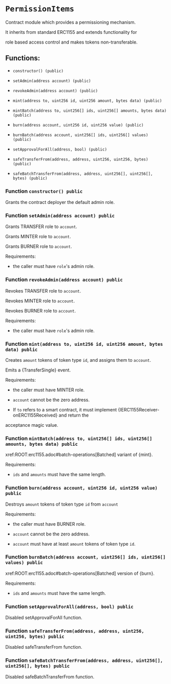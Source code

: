 # `PermissionItems`

Contract module which provides a permissioning mechanism.

It inherits from standard ERC1155 and extends functionality for

role based access control and makes tokens non-transferable.

## Functions:

- `constructor() (public)`

- `setAdmin(address account) (public)`

- `revokeAdmin(address account) (public)`

- `mint(address to, uint256 id, uint256 amount, bytes data) (public)`

- `mintBatch(address to, uint256[] ids, uint256[] amounts, bytes data) (public)`

- `burn(address account, uint256 id, uint256 value) (public)`

- `burnBatch(address account, uint256[] ids, uint256[] values) (public)`

- `setApprovalForAll(address, bool) (public)`

- `safeTransferFrom(address, address, uint256, uint256, bytes) (public)`

- `safeBatchTransferFrom(address, address, uint256[], uint256[], bytes) (public)`

### Function `constructor() public`

Grants the contract deployer the default admin role.

### Function `setAdmin(address account) public`

Grants TRANSFER role to `account`.

Grants MINTER role to `account`.

Grants BURNER role to `account`.

Requirements:

- the caller must have ``role``'s admin role.

### Function `revokeAdmin(address account) public`

Revokes TRANSFER role to `account`.

Revokes MINTER role to `account`.

Revokes BURNER role to `account`.

Requirements:

- the caller must have ``role``'s admin role.

### Function `mint(address to, uint256 id, uint256 amount, bytes data) public`

Creates `amount` tokens of token type `id`, and assigns them to `account`.

Emits a {TransferSingle} event.

Requirements:

- the caller must have MINTER role.

- `account` cannot be the zero address.

- If `to` refers to a smart contract, it must implement {IERC1155Receiver-onERC1155Received} and return the

acceptance magic value.

### Function `mintBatch(address to, uint256[] ids, uint256[] amounts, bytes data) public`

xref:ROOT:erc1155.adoc#batch-operations[Batched] variant of {mint}.

Requirements:

- `ids` and `amounts` must have the same length.

### Function `burn(address account, uint256 id, uint256 value) public`

Destroys `amount` tokens of token type `id` from `account`

Requirements:

- the caller must have BURNER role.

- `account` cannot be the zero address.

- `account` must have at least `amount` tokens of token type `id`.

### Function `burnBatch(address account, uint256[] ids, uint256[] values) public`

xref:ROOT:erc1155.adoc#batch-operations[Batched] version of {burn}.

Requirements:

- `ids` and `amounts` must have the same length.

### Function `setApprovalForAll(address, bool) public`

Disabled setApprovalForAll function.

### Function `safeTransferFrom(address, address, uint256, uint256, bytes) public`

Disabled safeTransferFrom function.

### Function `safeBatchTransferFrom(address, address, uint256[], uint256[], bytes) public`

Disabled safeBatchTransferFrom function.
